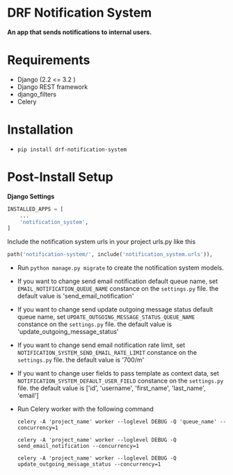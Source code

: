 # DRF Notification System

**An app that sends notifications to internal users.**

# Requirements

- Django (2.2 <= 3.2 )
- Django REST framework
- django_filters
- Celery

# Installation

-   `pip install drf-notification-system`

# Post-Install Setup
**Django Settings**

```python
INSTALLED_APPS = [
    ...
    'notification_system',
]

```

Include the notification system urls in your project urls.py like this
```python
path('notification-system/', include('notification_system.urls')),
```

- Run `python manage.py migrate` to create the notification system models.


- If you want to change send email notification default queue name, set `EMAIL_NOTIFICATION_QUEUE_NAME` constance on the `settings.py` file. the default value is 'send_email_notification'


- If you want to change send update outgoing message status default queue name, set `UPDATE_OUTGOING_MESSAGE_STATUS_QUEUE_NAME` constance on the `settings.py` file. the default value is 'update_outgoing_message_status'


- If you want to change send email notification rate limit, set `NOTIFICATION_SYSTEM_SEND_EMAIL_RATE_LIMIT` constance on the `settings.py` file. the default value is '700/m'


- If you want to change user fields to pass template as context data, set `NOTIFICATION_SYSTEM_DEFAULT_USER_FIELD` constance on the `settings.py` file. the default value is ['id', 'username', 'first_name', 'last_name', 'email']


- Run Celery worker with the following command

    `celery -A 'project_name' worker --loglevel DEBUG -Q 'queue_name' --concurrency=1`
    
    `celery -A 'project_name' worker --loglevel DEBUG -Q send_email_notification --concurrency=1`
    
    `celery -A 'project_name' worker --loglevel DEBUG -Q update_outgoing_message_status --concurrency=1`